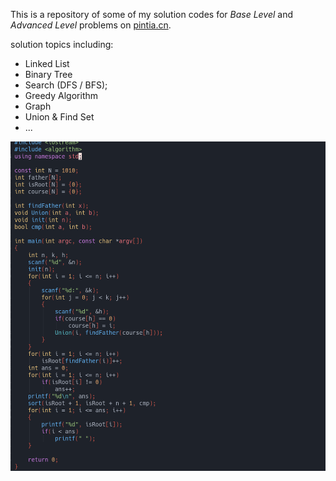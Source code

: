 

This is a repository of some of my solution codes for *Base Level* and *Advanced Level* problems on [pintia.cn](https://pintia.cn/).



solution topics including:
- Linked List
- Binary Tree
- Search (DFS / BFS);
- Greedy Algorithm
- Graph
- Union & Find Set
- ...


![](./pic/screenshot.png)


